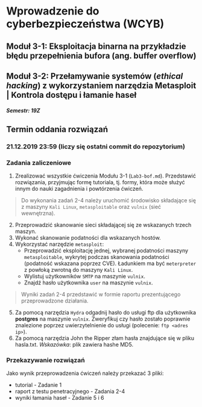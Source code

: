 # Wprowadzenie do cyberbezpieczeństwa (WCYB)
## Moduł 3-1: Eksploitacja binarna na przykładzie błędu przepełnienia bufora (ang. buffer overflow)
## Moduł 3-2: Przełamywanie systemów (*ethical hacking*) z wykorzystaniem narzędzia Metasploit | Kontrola dostępu i łamanie haseł
##### Semestr: 19Z

## Termin oddania rozwiązań

### 21.12.2019 23:59 (liczy się ostatni commit do repozytorium)

### Zadania zaliczeniowe

1. Zrealizować wszystkie ćwiczenia Modułu 3-1 (`Lab3-bof.md`). Przedstawić rozwiązania, przyjmując formę tutoriala, tj. formy, która może służyć innym do nauki zagadnienia i powtórzenia ćwiczeń.

> Do wykonania zadań 2-4 należy uruchomić środowisko składające się z maszyny `Kali Linux`, `metasploitable` oraz `vulnix` (sieć wewnętrzna).

2. Przeprowadzić skanowanie sieci składającej się ze wskazanych trzech maszyn.
3. Wykonać skanowanie podatności dla wskazanych hostów.
4. Wykorzystać narzędzie `metasploit`:
    * Przeprowadzić eksploitację jednej, wybranej podatności maszyny `metasploitable`, wykrytej podczas skanowania podatności (podatność wskazana poprzez CVE). Ładunkiem ma być `meterpreter` z powłoką zwrotną do maszyny `Kali Linux`.
    * Wylistuj użytkowników `SMTP` na maszynie `vulnix`.
    * Znajdź hasło użytkownika `user` na maszynie `vulnix`.

> Wyniki zadań 2-4 przedstawić w formie raportu prezentującego przeprowadzone działania.

5. Za pomocą narzędzia `Hydra` odgadnij hasło do usługi ftp dla użytkownika **postgres** na maszynie `vulnix`. Zweryfikuj czy hasło zostało poprawnie znalezione poprzez uwierzytelnienie do usługi (polecenie: `ftp <adres ip>`).
6. Za pomocą narzędzia John the Ripper złam hasła znajdujące się w pliku hasla.txt. *Wskazówka*: plik zawiera hashe MD5.

### Przekazywanie rozwiązań
Jako wynik przeprowadzenia ćwiczeń należy przekazać 3 pliki:
- tutorial - Zadanie 1
- raport z testu penetracyjnego - Zadania 2-4
- wyniki łamania haseł - Zadanie 5 i 6
